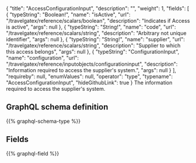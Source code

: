 {
  "title": "AccessConfigurationInput",
  "description": "",
  "weight": 1,
  "fields": [
    {
      "typeString": "Boolean!",
      "name": "isActive",
      "url": "/travelgatex/reference/scalars/boolean",
      "description": "Indicates if Access is active",
      "args": null
    },
    {
      "typeString": "String!",
      "name": "code",
      "url": "/travelgatex/reference/scalars/string",
      "description": "Arbitrary not unique identifier",
      "args": null
    },
    {
      "typeString": "String!",
      "name": "supplier",
      "url": "/travelgatex/reference/scalars/string",
      "description": "Supplier to which this access belongs",
      "args": null
    },
    {
      "typeString": "ConfigurationInput",
      "name": "configuration",
      "url": "/travelgatex/reference/inputobjects/configurationinput",
      "description": "Information required to access the supplier's system.",
      "args": null
    }
  ],
  "requireby": null,
  "enumValues": null,
  "operator": "type",
  "typename": "AccessConfigurationInput",
  "hideGithubLink": true
}
The information required to access the supplier's system.
## GraphQL schema definition

{{% graphql-schema-type %}}

## Fields

{{% graphql-field %}}
